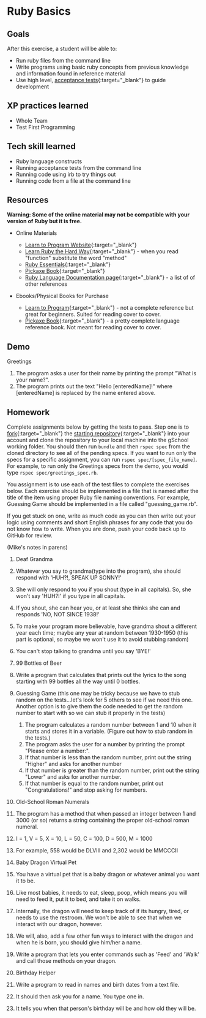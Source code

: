 # Ruby Basics

## Goals
After this exercise, a student will be able to:

* Run ruby files from the command line
* Write programs using basic ruby concepts from previous knowledge and information found in reference material
* Use high level, [acceptance tests](http://www.extremeprogramming.org/rules/functionaltests.html){:target="_blank"} to guide development

## XP practices learned

* Whole Team
* Test First Programming

## Tech skill learned

* Ruby language constructs
* Running acceptance tests from the command line
* Running code using irb to try things out
* Running code from a file at the command line

## Resources

**Warning: Some of the online material may not be compatible with your version of Ruby but it is free.**

* Online Materials
    * [Learn to Program Website](http://pine.fm/LearnToProgram/){:target="_blank"}
    * [Learn Ruby the Hard Way](http://ruby.learncodethehardway.org/){:target="_blank"} - when you read "function" substitute the word "method"
    * [Ruby Essentials](http://www.techotopia.com/index.php/Ruby_Essentials){:target="_blank"}
    * [Pickaxe Book](http://ruby-doc.com/docs/ProgrammingRuby/){:target="_blank"}
    * [Ruby Language Documentation page](https://www.ruby-lang.org/en/documentation/){:target="_blank"} - a list of of other references

* Ebooks/Physical Books for Purchase
    * [Learn to Program](http://pragprog.com/book/ltp2/learn-to-program){:target="_blank"} - not a complete reference but great for beginners. Suited for reading cover to cover.
    * [Pickaxe Book](http://pragprog.com/book/ruby4/programming-ruby-1-9-2-0){:target="_blank"} - a pretty complete language reference book. Not meant for reading cover to cover.

## Demo

Greetings

1. The program asks a user for their name by printing the prompt "What is your name?".
1. The program prints out the text "Hello [enteredName]!" where [enteredName] is replaced by the
name entered above.

## Homework

Complete assignments below by getting the tests to pass. Step one is to [fork](https://help.github.com/articles/fork-a-repo){:target="_blank"}
the [starting repository](https://github.com/gSchool/ruby_basics){:target="_blank"} into your account and clone the repository to your local machine
into the gSchool working folder. You should then run `bundle` and then `rspec spec` from the cloned directory to see all of the pending specs. If you want to run only the specs
for a specific assignment, you can run `rspec spec/[spec_file_name]`. For example, to run only the Greetings specs from the demo, you would type `rspec spec/greetings_spec.rb`.

You assignment is to use each of the test files to complete the exercises below. Each exercise should be implemented in a file that is named after the title of the item using
proper Ruby file naming conventions. For example, Guessing Game
should be implemented in a file called "guessing_game.rb".

If you get stuck on one, write as much code as you can then write out your logic using comments and
short English phrases for any code that you do not know how to write.
When you are done, push your code back up to GitHub for review.

(Mike's notes in parens)

1. Deaf Grandma
  1. Whatever you say to grandma(type into the program), she should respond with 'HUH?!, SPEAK UP SONNY!'
  2. She will only respond to you if you shout (type in all capitals). So, she won't say 'HUH?!' if you type in all capitals.
  3. If you shout, she can hear you, or at least she thinks she can and responds 'NO, NOT SINCE 1938!'
  4. To make your program more believable, have grandma shout a different year each time; maybe any year at random between 1930-1950 (this part is optional, so maybe we won't use it to avoid stubbing random)
  5. You can't stop talking to grandma until you say 'BYE!'

2. 99 Bottles of Beer
  1. Write a program that calculates that prints out the lyrics to the song starting with 99 bottles all the way until 0 bottles.

3. Guessing Game (this one may be tricky because we have to stub random on the tests...let's look for 5 others to see if we need this one. Another option is to give them the code needed to get the random number to start with so we can stub it properly in the tests)
    1. The program calculates a random number between 1 and 10 when it starts and stores it in a variable. (Figure out how to stub random in the tests.)
    1. The program asks the user for a number by printing the prompt "Please enter a number:".
    1. If that number is less than the random number, print out the string "Higher" and asks for another number
    1. If that number is greater than the random number, print out the string "Lower" and asks for another number.
    1. If that number is equal to the random number, print out "Congratulations!" and stop asking for numbers.


4. Old-School Roman Numerals
  1. The program has a method that when passed an integer between 1 and 3000 (or so) returns a string containing the proper old-school roman numeral.
  2. I = 1, V = 5, X = 10, L = 50, C = 100, D = 500, M = 1000
  3. For example, 558 would be DLVIII and 2,302 would be MMCCCII

5. Baby Dragon Virtual Pet
  1. You have a virtual pet that is a baby dragon or whatever animal you want it to be.
  2. Like most babies, it needs to eat, sleep, poop, which means you will need to feed it, put it to bed, and take it on walks.
  3. Internally, the dragon will need to keep track of if its hungry, tired, or needs to use the restroom. We won't be able to see that when we interact with our dragon, however.
  4. We will, also, add a few other fun ways to interact with the dragon and when he is born, you should give him/her a name.
  5. Write a program that lets you enter commands such as 'Feed' and 'Walk' and call those methods on your dragon.

6. Birthday Helper
  1. Write a program to read in names and birth dates from a text file.
  2. It should then ask you for a name. You type one in.
  3. It tells you when that person's birthday will be and how old they will be.

